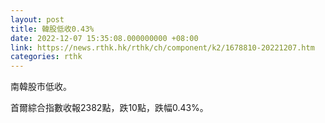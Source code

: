 ```yaml
---
layout: post
title: 韓股低收0.43%
date: 2022-12-07 15:35:08.000000000 +08:00
link: https://news.rthk.hk/rthk/ch/component/k2/1678810-20221207.htm
categories: rthk
---
```


南韓股市低收。

首爾綜合指數收報2382點，跌10點，跌幅0.43%。
